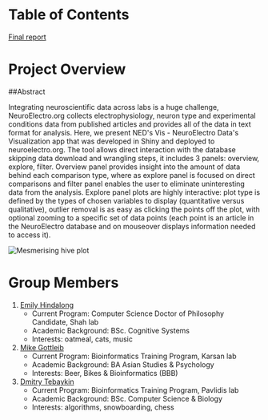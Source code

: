 # Table of Contents

[Final report](https://github.com/mgottl04/neuroelectrovisuals/blob/master/report/finalreport.pdf)

# Project Overview

##Abstract

Integrating neuroscientific data across labs is a huge challenge, NeuroElectro.org collects electrophysiology, neuron type and experimental conditions data from published articles and provides all of the data in text format for analysis. Here, we present NED's Vis - NeuroElectro Data's Visualization app that was developed in Shiny and deployed to neuroelectro.org. The tool allows direct interaction with the database skipping data download and wrangling steps, it includes 3 panels: overview, explore, filter. Overview panel provides insight into the amount of data behind each comparison type, where as explore panel is focused on direct comparisons and filter panel enables the user to eliminate uninteresting data from the analysis. Explore panel plots are highly interactive: plot type is defined by the types of chosen variables to display (quantitative versus qualitative), outlier removal is as easy as clicking the points off the plot, with optional zooming to a specific set of data points (each point is an article in the NeuroElectro database and on mouseover displays information needed to access it).

![Mesmerising hive plot](https://github.com/mgottl04/neuroelectrovisuals/blob/master/report/hiveplot.jpeg)

# Group Members

1. [Emily Hindalong](https://ca.linkedin.com/in/emily-hindalong-18409630)
    * Current Program: Computer Science Doctor of Philosophy Candidate, Shah lab
    * Academic Background: BSc. Cognitive Systems
    * Interests: oatmeal, cats, music
4. [Mike Gottleib](https://www.facebook.com/qwerty.gui)
    * Current Program: Bioinformatics Training Program, Karsan lab
    * Academic Background: BA Asian Studies & Psychology
    * Interests: Beer, Bikes & Bioinformatics (BBB)
3. [Dmitry Tebaykin](https://www.facebook.com/dmitry.tebaykin)
    * Current Program: Bioinformatics Training Program, Pavlidis lab
    * Academic Background: BSc. Computer Science & Biology
    * Interests: algorithms, snowboarding, chess
